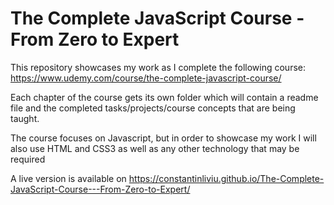 # The Complete JavaScript Course - From Zero to Expert

This repository showcases my work as I complete the following course: https://www.udemy.com/course/the-complete-javascript-course/

Each chapter of the course gets its own folder which will contain a readme file and the completed tasks/projects/course concepts that are being taught.

The course focuses on Javascript, but in order to showcase my work I will also use HTML and CSS3 as well as any other technology that may be required

A live version is available on https://constantinliviu.github.io/The-Complete-JavaScript-Course---From-Zero-to-Expert/
